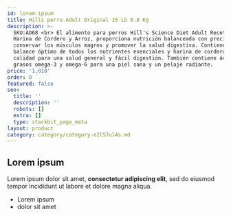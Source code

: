 ```yaml
---
id: lorem-ipsum
title: Hills perro Adult Original 15 Lb 6.8 Kg
description: >-
  SKU:AO68 <br> El alimento para perros Hill's Science Diet Adult Receta de
  Harina de Cordero y Arroz, proporciona nutrición balanceada con precisión para
  conservar los músculos magros y promover la salud digestiva. Contiene un
  balance óptimo de todos los nutrientes esenciales y harina de cordero de alta
  calidad para una salud general y fácil digestión. También contiene ácidos
  grasos omega-3 y omega-6 para una piel sana y un pelaje radiante.
price: '1,010'
order: 0
featured: false
seo:
  title: ''
  description: ''
  robots: []
  extra: []
  type: stackbit_page_meta
layout: product
category: category/category-e2l57ul4s.md
---
```

## Lorem ipsum

Lorem ipsum dolor sit amet, **consectetur adipiscing elit**, sed do eiusmod tempor incididunt ut labore et dolore magna aliqua.

- Lorem ipsum
- dolor sit amet